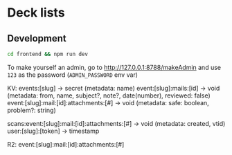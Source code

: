 # Deck lists

## Development

```bash
cd frontend && npm run dev
```

To make yourself an admin, go to <http://127.0.0.1:8788/makeAdmin> and use `123` as the password (`ADMIN_PASSWORD` env var)

KV:
events:[slug] -> secret (metadata: name)
event:[slug]:mails:[id] -> void (metadata: from, name, subject?, note?, date(number), reviewed: false)
event:[slug]:mail:[id]:attachments:[#] -> void (metadata: safe: boolean, problem?: string)

scans:event:[slug]:mail:[id]:attachments:[#] -> void (metadata: created, vtid)
user:[slug]:[token] -> timestamp

R2:
event:[slug]:mail:[id]:attachments:[#]
